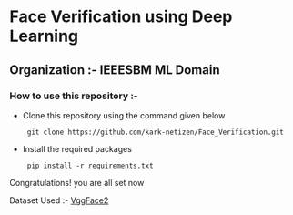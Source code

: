 # Face Verification using Deep Learning 

## Organization :- IEEESBM ML Domain

### How to use this repository :-
  * Clone this repository using the command given below

    ```
     git clone https://github.com/kark-netizen/Face_Verification.git
    ```
  
  * Install the required packages 
    ```
     pip install -r requirements.txt
    ```
  Congratulations! you are all set now
  
  Dataset Used :- 
    [VggFace2](https://arxiv.org/abs/1710.08092#:~:text=The%20dataset%20contains%203.31%20million,362.6%20images%20for%20each%20subject.)
